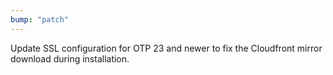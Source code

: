```yaml
---
bump: "patch"
---
```


Update SSL configuration for OTP 23 and newer to fix the Cloudfront mirror download during installation.
